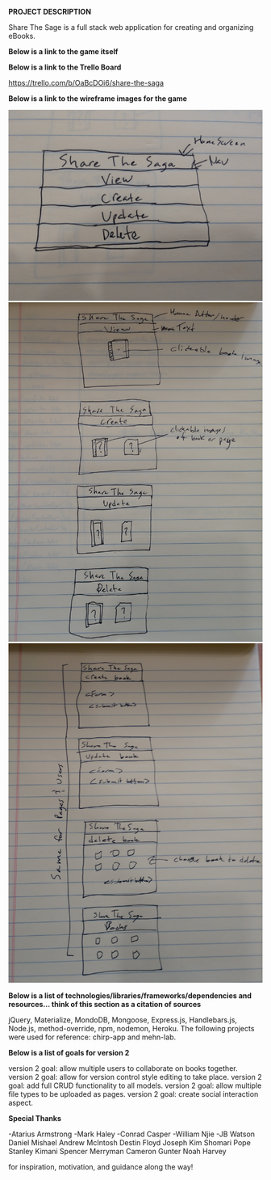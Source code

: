 **PROJECT DESCRIPTION**

Share The Sage is a full stack web application for creating and organizing eBooks.

**Below is a link to the game itself**



**Below is a link to the Trello Board**

https://trello.com/b/OaBcDOi6/share-the-saga

**Below is a link to the wireframe images for the game**

![wire frame 1](wireframes/p2_wireframe1.jpg)
![wire frame 2](wireframes/p2_wireframe2.jpg)
![wire frame 3](wireframes/p2_wireframe3.jpg)

**Below is a list of technologies/libraries/frameworks/dependencies and resources... think of this section as a citation of sources**

jQuery, Materialize, MondoDB, Mongoose, Express.js, Handlebars.js, Node.js, method-override, npm, nodemon, Heroku. The following projects were used for reference: chirp-app and mehn-lab.

**Below is a list of goals for version 2**

version 2 goal: allow multiple users to collaborate on books together.
version 2 goal: allow for version control style editing to take place.
version 2 goal: add full CRUD functionality to all models.
version 2 goal: allow multiple file types to be uploaded as pages.
version 2 goal: create social interaction aspect.

**Special Thanks**

-Atarius Armstrong
-Mark Haley
-Conrad Casper
-William Njie
-JB Watson
Daniel Mishael
Andrew McIntosh
Destin Floyd
Joseph Kim
Shomari Pope
Stanley Kimani
Spencer Merryman
Cameron Gunter
Noah Harvey

for inspiration, motivation, and guidance along the way!